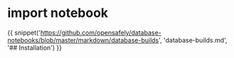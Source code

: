 # import notebook

{{ snippet('https://github.com/opensafely/database-notebooks/blob/master/markdown/database-builds', 'database-builds.md', '## Installation') }}

